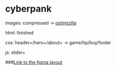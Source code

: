 # cyberpank

images: compressed -> [optimizilla](https://imagecompressor.com/ru/)

html: finished

css: header+/hero+/about+ -> game/hp/buy/footer

js: slider+

###[Link to the figma layout](https://www.figma.com/file/vnCVeaAqqo7TF2aOhuF3Ki/Cyberpunk?node-id=12%3A230&mode=dev)
